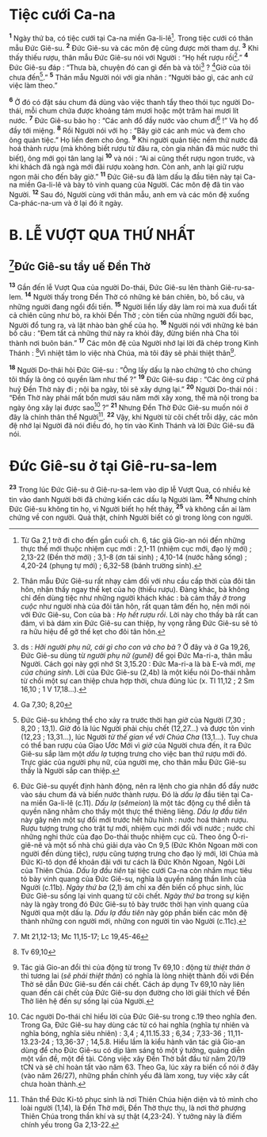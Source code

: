 # Tiệc cưới Ca-na
<sup><b>1</b></sup> Ngày thứ ba, có tiệc cưới tại Ca-na miền Ga-li-lê[^1]. Trong tiệc cưới có thân mẫu Đức Giê-su. <sup><b>2</b></sup> Đức Giê-su và các môn đệ cũng được mời tham dự. <sup><b>3</b></sup> Khi thấy thiếu rượu, thân mẫu Đức Giê-su nói với Người : “Họ hết rượu rồi[^2].” <sup><b>4</b></sup> Đức Giê-su đáp : “Thưa bà, chuyện đó can gì đến bà và tôi[^3] ? [^1*]Giờ của tôi chưa đến[^4].” <sup><b>5</b></sup> Thân mẫu Người nói với gia nhân : “Người bảo gì, các anh cứ việc làm theo.”

<sup><b>6</b></sup> Ở đó có đặt sáu chum đá dùng vào việc thanh tẩy theo thói tục người Do-thái, mỗi chum chứa được khoảng tám mươi hoặc một trăm hai mươi lít nước. <sup><b>7</b></sup> Đức Giê-su bảo họ : “Các anh đổ đầy nước vào chum đi[^5] !” Và họ đổ đầy tới miệng. <sup><b>8</b></sup> Rồi Người nói với họ : “Bây giờ các anh múc và đem cho ông quản tiệc.” Họ liền đem cho ông. <sup><b>9</b></sup> Khi người quản tiệc nếm thử nước đã hoá thành rượu (mà không biết rượu từ đâu ra, còn gia nhân đã múc nước thì biết), ông mới gọi tân lang lại <sup><b>10</b></sup> và nói : “Ai ai cũng thết rượu ngon trước, và khi khách đã ngà ngà mới đãi rượu xoàng hơn. Còn anh, anh lại giữ rượu ngon mãi cho đến bây giờ.” <sup><b>11</b></sup> Đức Giê-su đã làm dấu lạ đầu tiên này tại Ca-na miền Ga-li-lê và bày tỏ vinh quang của Người. Các môn đệ đã tin vào Người. <sup><b>12</b></sup> Sau đó, Người cùng với thân mẫu, anh em và các môn đệ xuống Ca-phác-na-um và ở lại đó ít ngày.

# B. LỄ VƯỢT QUA THỨ NHẤT
## [^2*]Đức Giê-su tẩy uế Đền Thờ
<sup><b>13</b></sup> Gần đến lễ Vượt Qua của người Do-thái, Đức Giê-su lên thành Giê-ru-sa-lem. <sup><b>14</b></sup> Người thấy trong Đền Thờ có những kẻ bán chiên, bò, bồ câu, và những người đang ngồi đổi tiền. <sup><b>15</b></sup> Người liền lấy dây làm roi mà xua đuổi tất cả chiên cũng như bò, ra khỏi Đền Thờ ; còn tiền của những người đổi bạc, Người đổ tung ra, và lật nhào bàn ghế của họ. <sup><b>16</b></sup> Người nói với những kẻ bán bồ câu : “Đem tất cả những thứ này ra khỏi đây, đừng biến nhà Cha tôi thành nơi buôn bán.” <sup><b>17</b></sup> Các môn đệ của Người nhớ lại lời đã chép trong Kinh Thánh : [^3*]Vì nhiệt tâm lo việc nhà Chúa, mà tôi đây sẽ phải thiệt thân[^6].

<sup><b>18</b></sup> Người Do-thái hỏi Đức Giê-su : “Ông lấy dấu lạ nào chứng tỏ cho chúng tôi thấy là ông có quyền làm như thế ?” <sup><b>19</b></sup> Đức Giê-su đáp : “Các ông cứ phá huỷ Đền Thờ này đi ; nội ba ngày, tôi sẽ xây dựng lại.” <sup><b>20</b></sup> Người Do-thái nói : “Đền Thờ này phải mất bốn mươi sáu năm mới xây xong, thế mà nội trong ba ngày ông xây lại được sao[^7] ?” <sup><b>21</b></sup> Nhưng Đền Thờ Đức Giê-su muốn nói ở đây là chính thân thể Người[^8]. <sup><b>22</b></sup> Vậy, khi Người từ cõi chết trỗi dậy, các môn đệ nhớ lại Người đã nói điều đó, họ tin vào Kinh Thánh và lời Đức Giê-su đã nói.

# Đức Giê-su ở tại Giê-ru-sa-lem
<sup><b>23</b></sup> Trong lúc Đức Giê-su ở Giê-ru-sa-lem vào dịp lễ Vượt Qua, có nhiều kẻ tin vào danh Người bởi đã chứng kiến các dấu lạ Người làm. <sup><b>24</b></sup> Nhưng chính Đức Giê-su không tin họ, vì Người biết họ hết thảy, <sup><b>25</b></sup> và không cần ai làm chứng về con người. Quả thật, chính Người biết có gì trong lòng con người.

[^1]: Từ Ga 2,1 trở đi cho đến gần cuối ch. 6, tác giả Gio-an nói đến những thực thể mới thuộc nhiệm cục mới : 2,1-11 (nhiệm cục mới, đạo lý mới) ; 2,13-22 (Đền thờ mới) ; 3,1-8 (ơn tái sinh) ; 4,10-14 (nước hằng sống) ; 4,20-24 (phụng tự mới) ; 6,32-58 (bánh trường sinh).
[^2]: Thân mẫu Đức Giê-su rất nhạy cảm đối với nhu cầu cấp thời của đôi tân hôn, nhận thấy ngay thế kẹt của họ (thiếu rượu). Đàng khác, bà không chỉ đến dùng tiệc như những người khách khác : bà cảm thấy <i>ở trong cuộc</i> như người nhà của đôi tân hôn, rất quan tâm đến họ, nên mới nói với Đức Giê-su, Con của bà : <i>Họ hết rượu rồi</i>. Lời này cho thấy bà rất can đảm, vì bà dám xin Đức Giê-su can thiệp, hy vọng rằng Đức Giê-su sẽ tỏ ra hữu hiệu để gỡ thế kẹt cho đôi tân hôn.
[^3]: ds : <i>Hỡi người phụ nữ, cái gì cho con và cho bà</i> ? Ở đây và ở Ga 19,26, Đức Giê-su dùng từ <i>người phụ nữ (gunê)</i> để gọi Đức Ma-ri-a, thân mẫu Người. Cách gọi này gợi nhớ St 3,15.20 : Đức Ma-ri-a là bà E-và mới, <i>mẹ của chúng sinh</i>. Lời của Đức Giê-su (2,4b) là một kiểu nói Do-thái nhằm từ chối một sự can thiệp chưa hợp thời, chưa đúng lúc (x. Tl 11,12 ; 2 Sm 16,10 ; 1 V 17,18...).
[^4]: Đức Giê-su không thể cho xảy ra trước thời hạn <i>giờ</i> của Người (7,30 ; 8,20 ; 13,1). <i>Giờ</i> đó là lúc Người phải chịu chết (12,27...) và được tôn vinh (12,23 ; 13,31...), lúc Người <i>từ thế gian về với Chúa Cha</i> (13,1...). Tuy chưa có thể ban rượu của Giao Ước Mới vì <i>giờ</i> của Người chưa đến, ít ra Đức Giê-su sắp làm một <i>dấu lạ</i> tượng trưng cho việc ban thứ rượu mới đó. Trực giác của người phụ nữ, của người mẹ, cho thân mẫu Đức Giê-su thấy là Người sắp can thiệp.
[^5]: Đức Giê-su quyết định hành động, nên ra lệnh cho gia nhân đổ đầy nước vào sáu chum đá và biến nước thành rượu. Đó là <i>dấu lạ</i> đầu tiên tại Ca-na miền Ga-li-lê (c.11). <i>Dấu lạ</i> (<i>sêmeion</i>) là một tác động cụ thể diễn tả quyền năng nhằm cho thấy một thực thể thiêng liêng. <i>Dấu lạ đầu tiên</i> này gây nên một sự đổi mới trước hết hữu hình : nước hoá thành rượu. Rượu tượng trưng cho trật tự mới, nhiệm cục mới đối với nước ; nước chỉ những nghi thức của đạo Do-thái thuộc nhiệm cục cũ. Theo ông Ô-ri-giê-nê và một số nhà chú giải dựa vào Cn 9,5 (Đức Khôn Ngoan mời con người đến dùng tiệc), rượu cũng tượng trưng cho đạo lý mới, lời Chúa mà Đức Ki-tô dọn để khoản đãi với tư cách là Đức Khôn Ngoan, Ngôi Lời của Thiên Chúa. <i>Dấu lạ đầu tiên</i> tại tiệc cưới Ca-na còn nhắm mục tiêu tỏ bày vinh quang của Đức Giê-su, nghĩa là quyền năng thần linh của Người (c.11b). <i>Ngày thứ ba</i> (2,1) ám chỉ xa đến biến cố phục sinh, lúc Đức Giê-su sống lại vinh quang từ cõi chết. <i>Ngày thứ ba</i> trong sự kiện này là ngày trong đó Đức Giê-su tỏ bày trước thời hạn vinh quang của Người qua một dấu lạ. <i>Dấu lạ đầu tiên</i> này góp phần biến các môn đệ thành những con người mới, những con người tin vào Người (c.11c).
[^6]: Tác giả Gio-an đổi thì của động từ trong Tv 69,10 : động từ <i>thiệt thân</i> ở thì tương lai (<i>sẽ phải thiệt thân</i>) có nghĩa là lòng nhiệt thành đối với Đền Thờ sẽ dẫn Đức Giê-su đến cái chết. Cách áp dụng Tv 69,10 này liên quan đến cái chết của Đức Giê-su dọn đường cho lời giải thích về Đền Thờ liên hệ đến sự sống lại của Người.
[^7]: Các người Do-thái chỉ hiểu lời của Đức Giê-su trong c.19 theo nghĩa đen. Trong Ga, Đức Giê-su hay dùng các từ có hai nghĩa (nghĩa tự nhiên và nghĩa bóng, nghĩa siêu nhiên) : 3,4 ; 4,11.15.33 ; 6,34 ; 7,33-36 ; 11,11-13.23-24 ; 13,36-37 ; 14,5.8. Hiểu lầm là kiểu hành văn tác giả Gio-an dùng để cho Đức Giê-su có dịp làm sáng tỏ một ý tưởng, quảng diễn một vấn đề, một đề tài. Công việc xây Đền Thờ bắt đầu từ năm 20/19 tCN và sẽ chỉ hoàn tất vào năm 63. Theo Ga, lúc xảy ra biến cố nói ở đây (vào năm 26/27), những phần chính yếu đã làm xong, tuy việc xây cất chưa hoàn thành.
[^8]: Thân thể Đức Ki-tô phục sinh là nơi Thiên Chúa hiện diện và tỏ mình cho loài người (1,14), là Đền Thờ mới, Đền Thờ thực thụ, là nơi thờ phượng Thiên Chúa trong thần khí và sự thật (4,23-24). Ý tưởng này là điểm chính yếu trong Ga 2,13-22.
[^1*]: Ga 7,30; 8,20
[^2*]: Mt 21,12-13; Mc 11,15-17; Lc 19,45-46
[^3*]: Tv 69,10
